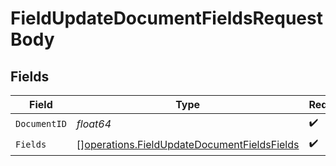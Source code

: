 # FieldUpdateDocumentFieldsRequestBody


## Fields

| Field                                                                                                      | Type                                                                                                       | Required                                                                                                   | Description                                                                                                |
| ---------------------------------------------------------------------------------------------------------- | ---------------------------------------------------------------------------------------------------------- | ---------------------------------------------------------------------------------------------------------- | ---------------------------------------------------------------------------------------------------------- |
| `DocumentID`                                                                                               | *float64*                                                                                                  | :heavy_check_mark:                                                                                         | N/A                                                                                                        |
| `Fields`                                                                                                   | [][operations.FieldUpdateDocumentFieldsFields](../../models/operations/fieldupdatedocumentfieldsfields.md) | :heavy_check_mark:                                                                                         | N/A                                                                                                        |